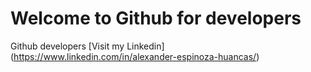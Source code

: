 # Welcome to Github for developers

Github developers
[Visit my Linkedin] (https://www.linkedin.com/in/alexander-espinoza-huancas/)

